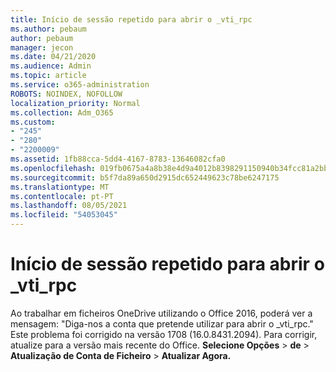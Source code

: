 ```yaml
---
title: Início de sessão repetido para abrir o _vti_rpc
ms.author: pebaum
author: pebaum
manager: jecon
ms.date: 04/21/2020
ms.audience: Admin
ms.topic: article
ms.service: o365-administration
ROBOTS: NOINDEX, NOFOLLOW
localization_priority: Normal
ms.collection: Adm_O365
ms.custom:
- "245"
- "280"
- "2200009"
ms.assetid: 1fb88cca-5dd4-4167-8783-13646082cfa0
ms.openlocfilehash: 019fb0675a4a8b38e4d9a4012b8398291150940b34fcc81a2bbf96942d3fa9ec
ms.sourcegitcommit: b5f7da89a650d2915dc652449623c78be6247175
ms.translationtype: MT
ms.contentlocale: pt-PT
ms.lasthandoff: 08/05/2021
ms.locfileid: "54053045"
---
```

# <a name="repeated-login-to-open-_vti_rpc"></a>Início de sessão repetido para abrir o _vti_rpc

Ao trabalhar em ficheiros OneDrive utilizando o Office 2016, poderá ver a mensagem: "Diga-nos a conta que pretende utilizar para abrir o _vti_rpc." Este problema foi corrigido na versão 1708 (16.0.8431.2094). Para corrigir, atualize para a versão mais recente do Office. **Selecione Opções** \> **de** \> **Atualização de Conta de Ficheiro** \> **Atualizar Agora.**
  